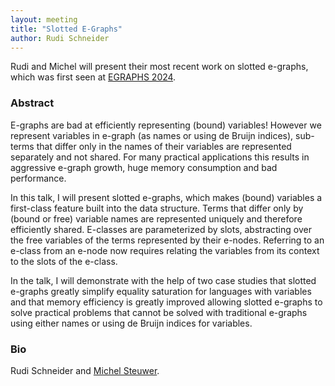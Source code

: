 ```yaml
---
layout: meeting
title: "Slotted E-Graphs"
author: Rudi Schneider
---
```


Rudi and Michel will present their most recent work on slotted e-graphs, which was first seen at [EGRAPHS 2024](https://pldi24.sigplan.org/home/egraphs-2024).

### Abstract

E-graphs are bad at efficiently representing (bound) variables! However we represent variables in e-graph (as names or using de Bruijn indices), sub-terms that differ only in the names of their variables are represented separately and not shared. For many practical applications this results in aggressive e-graph growth, huge memory consumption and bad performance.

In this talk, I will present slotted e-graphs, which makes (bound) variables a first-class feature built into the data structure. Terms that differ only by (bound or free) variable names are represented uniquely and therefore efficiently shared. E-classes are parameterized by slots, abstracting over the free variables of the terms represented by their e-nodes. Referring to an e-class from an e-node now requires relating the variables from its context to the slots of the e-class.

In the talk, I will demonstrate with the help of two case studies that slotted e-graphs greatly simplify equality saturation for languages with variables and that memory efficiency is greatly improved allowing slotted e-graphs to solve practical problems that cannot be solved with traditional e-graphs using either names or using de Bruijn indices for variables.

### Bio

Rudi Schneider and [Michel Steuwer](https://michel.steuwer.info/).
